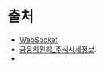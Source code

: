# 출처
- [WebSocket](https://ktor.io/docs/server-create-websocket-application.html#improve-design)
- [금융위원회_주식시세정보](https://www.data.go.kr/data/15094808/openapi.do). 
- 
